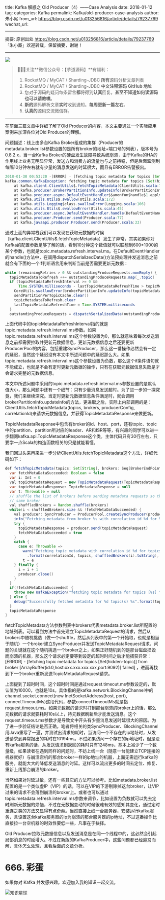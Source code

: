 title: Kafka 解惑之 Old Producer（4）——Case Analysis
date: 2018-01-12
tag: 
categories: Kafka
permalink: Kafka/old-producer-case-analysis
author: 朱小厮
from_url: https://blog.csdn.net/u013256816/article/details/79237769
wechat_url: 

-------

摘要: 原创出处 https://blog.csdn.net/u013256816/article/details/79237769 「朱小厮」欢迎转载，保留摘要，谢谢！

-------

![](http://www.iocoder.cn/images/common/wechat_mp_2017_07_31.jpg)

> 🙂🙂🙂关注**微信公众号：【芋道源码】**有福利：
> 1. RocketMQ / MyCAT / Sharding-JDBC **所有**源码分析文章列表
> 2. RocketMQ / MyCAT / Sharding-JDBC **中文注释源码 GitHub 地址**
> 3. 您对于源码的疑问每条留言**都**将得到**认真**回复。**甚至不知道如何读源码也可以请教噢**。
> 4. **新的**源码解析文章**实时**收到通知。**每周更新一篇左右**。
> 5. **认真的**源码交流微信群。

-------

在前面三篇文章中详细了解了Old Producer的内容，本文主要通过一个实际应用案例来加深各位对Old Producer的理解。

问题描述：线上由多台Kafka Broker组成的集群（Producer的metadata.broker.list参数设置的是所有broker的地址+端口号的列表），版本号为0.8.2.x，当一台Kafka Broker的硬盘发生故障导致系统崩溃，由于Kafka的HA的作用线上业务无明显异常，发送方和消费方的流量也与之前持稳，但是后面监测到每隔10分钟左右就有少量的消息发送的时延很大，而且有ERROR告警报出。

```java
2018-01-30 00:53:20 -[ERROR] - [fetching topic metadata for topics [Set(hidden-topic)] from broker [ArrayBuffer(id:0,host:xxx.xxx.xxx.xxx,port:9092)] failed] - [kafka.utils.Logging$$anonfun$swallowError$1:106]
kafka.common.KafkaException: fetching topic metadata for topics [Set(hidden-topic)] from broker [ArrayBuffer(id:0,host:xxx.xxx.xxx.xxx,port:9092)] failed
	at kafka.client.ClientUtils$.fetchTopicMetadata(ClientUtils.scala:72)
	at kafka.producer.BrokerPartitionInfo.updateInfo(BrokerPartitionInfo.scala:82)
	at kafka.producer.async.DefaultEventHandler$$anonfun$handle$1.apply$mcV$sp(DefaultEventHandler.scala:67)
    at kafka.utils.Utils$.swallow(Utils.scala:172)
    at kafka.utils.Logging$class.swallowError(Logging.scala:106)
    at kafka.utils.Utils$.swallowError(Utils.scala:45)
    at kafka.producer.async.DefaultEventHandler.handle(DefaultEventHandler.scala:67)
    at kafka.producer.Producer.send(Producer.scala:77)
    at kafka.javaapi.producer.Producer.send(Producer.scala:33)
```

通过上面的异常栈我们可以发现在获取元数据的时候（kafka.client.ClientUtils$.fetchTopicMetadata）发生了异常，其实如果你对Kafka的配置参数足够了解的话，看到10分钟这个数值就可以联想到600*1000的某个参数，也就是topic.metadata.refresh.interval.ms。在DefaultEventHandler的handle()方法中，在调用dispatchSerializedData()方法预处理并发送消息之前就会有下面的一个if判断语言用来判断当前是否需要更新元数据：

```java
while (remainingRetries > 0 && outstandingProduceRequests.nonEmpty) {
  topicMetadataToRefresh ++= outstandingProduceRequests.map(_.topic)
  if (topicMetadataRefreshInterval >= 0 &&
      Time.SYSTEM.milliseconds - lastTopicMetadataRefreshTime > topicMetadataRefreshInterval) {
    CoreUtils.swallowError(brokerPartitionInfo.updateInfo(topicMetadataToRefresh.toSet, correlationId.getAndIncrement))
    sendPartitionPerTopicCache.clear()
    topicMetadataToRefresh.clear
    lastTopicMetadataRefreshTime = Time.SYSTEM.milliseconds
  }
  outstandingProduceRequests = dispatchSerializedData(outstandingProduceRequests)
```

上面代码中的topicMetadataRefreshInterval指的就是topic.metadata.refresh.interval.ms参数。如果topic.metadata.refresh.interval.ms这个参数设置为0，那么就意味着每次发送消息之前都需要拉取并更新元数据信息，更新元数据信息之后还要更新ProducerPool的内容，包括重建SyncProducer，那么这一番操作必然会有一定的延迟，当然这个延迟没有本文中所述问题中的延迟那么大。如果topic.metadata.refresh.interval.ms这个参数设置为负数，那么这个if条件语句就不能成立，也就是不会有定时更新元数据的操作，只有在获取元数据信息失败是才会请求完整的元数据信息。

本文中所述问题中采用的topic.metadata.refresh.interval.ms参数设置的是默认值大小，那么问题中还有一个细节：只有少量消息发送超时。为了进一步的一探究竟，我们来继续深究。当定时更新元数据信息条件满足时，就会调用brokerPartitionInfo.updateInfo的方法，更进取之后，实际上内部调用的是：ClientUtils.fetchTopicMetadata(topics, brokers, producerConfig, correlationId)来请求元数据信息，并获得TopicMetadataResponse来做更新。

TopicMetadataResponse中包含有broker的id、host、port，还有topic、topic中的partition、partition所对应的leader、AR和ISR等等，有兴趣的同学可以进一步翻阅kafka.api.TopicMetadataResponse这个类，主体代码只有30行左右，只要学一点Scala的构造函数相关的只是就能看懂。

我们回过头来再来进一步分析ClientUtils.fetchTopicMetadata这个方法，详细代码如下：

```java
def fetchTopicMetadata(topics: Set[String], brokers: Seq[BrokerEndPoint], producerConfig: ProducerConfig, correlationId: Int): TopicMetadataResponse = {
  var fetchMetaDataSucceeded: Boolean = false
  var i: Int = 0
  val topicMetadataRequest = new TopicMetadataRequest(TopicMetadataRequest.CurrentVersion, correlationId, producerConfig.clientId, topics.toSeq)
  var topicMetadataResponse: TopicMetadataResponse = null
  var t: Throwable = null
  // shuffle the list of brokers before sending metadata requests so that most requests don't get routed to the
  // same broker
  val shuffledBrokers = Random.shuffle(brokers)
  while(i < shuffledBrokers.size && !fetchMetaDataSucceeded) {
    val producer: SyncProducer = ProducerPool.createSyncProducer(producerConfig, shuffledBrokers(i))
    info("Fetching metadata from broker %s with correlation id %d for %d topic(s) %s".format(shuffledBrokers(i), correlationId, topics.size, topics))
    try {
      topicMetadataResponse = producer.send(topicMetadataRequest)
      fetchMetaDataSucceeded = true
    }
    catch {
      case e: Throwable =>
        warn("Fetching topic metadata with correlation id %d for topics [%s] from broker [%s] failed"
          .format(correlationId, topics, shuffledBrokers(i).toString), e)
        t = e
    } finally {
      i = i + 1
      producer.close()
    }
  }
  if(!fetchMetaDataSucceeded) {
    throw new KafkaException("fetching topic metadata for topics [%s] from broker [%s] failed".format(topics, shuffledBrokers), t)
  } else {
    debug("Successfully fetched metadata for %d topic(s) %s".format(topics.size, topics))
  }
  topicMetadataResponse
}
```

fetchTopicMetadata方法参数列表中brokers代表metadata.broker.list所配置的地址列表。可以看到方法中首先建立TopicMetadataRequest的请求，然后从brokers中随机挑选（做一个shuffle，然后从列表中的第一个开始取，也就是相当于随机）一个broker建立SyncProducer并发送TopicMetadataRequest请求，问题的关键就在这个随机挑选一个broker之上，如果正好随机到的是那台磁盘损毁而崩溃的机器，那么这个请求必定要等到设定的超时时间之后才能捕获异常：[ERROR] - [fetching topic metadata for topics [Set(hidden-topic)] from broker [ArrayBuffer(id:0,host:xxx.xxx.xxx.xxx,port:9092)] failed] ，进而再找到下一个broker重新发送TopicMetadataRequest请求。

上面提到了超时时间，这个超时时间是通过request.timeout.ms参数设定的，默认值为10000，也就是10s。具体指的是kafka.network.BlockingChannel中的channel.socket.connect(new InetSocketAddress(host, port), connectTimeoutMs)这段代码，参数connectTimeoutMs就是指request.timeout.ms。如果元数据的请求时打到那台崩溃的broker上的话，那么元数据的请求就要耗时10s以上，待元数据刷新后才能发送消息。这个request.timeout.ms参数才是导致文中开头有少量消息发送时延很大的原因。为了进一步验证结论是否正确，笔者将相关的类SyncProducer、BlockingChannel用Java重写了一遍，并测试出请求的耗时，当访问一个不存在的ip地址时，从发送请求到异常报出的耗时在10194ms。不过如果访问一个存在的ip地址时，但是没有kafka服务的话，从发送请求到返回的耗时只有1248ms，基本上减少了一个数量级，如果读者在遇到同样的问题时，不妨上线一台（随意一台能建立TCP连接的机器就好）与崩溃宕机的那台broker一样的ip地址的机器，上面无需运行kafka的服务，就能大大的降低发送消息的时延。这样可以流出更多的时间去定位、修复、重新上线那台崩溃的broker。

当然如果对时延过敏，还有一些其它的方法可以参考。比如metadata.broker.list配置的是一个类似虚IP（VIP）的话，可以在VIP的下游剔除掉这台broker，让VIP过来的请求不会落到崩溃的broker上。或者也可以通过topic.metadata.refresh.interval.ms参数来调节，比如设置为负数就可以免去定时刷新元数据的烦恼，不过在元数据变动的时候很难有效的感知其变化，通过定时重连之类的方法又显得有点奇葩。当然直接上线一台服务器，安装运行kafka服务，且设置这台kafka服务器的ip为崩溃的那台服务器的ip地址，不过这番操作比直接拉一台空机器的时效性要低一些，凡事在于抉择。

Old Producer拉取元数据信息以及发送消息是在同一个线程中的，这必然会引起局部消息的时延增大。不过在新版的KafkaProducer中，这些问题都已经迎刃而解，具体怎么处理，且看后面的文章分析。

# 666. 彩蛋

如果你对 Kafka 并发感兴趣，欢迎加入我的知识一起交流。

![知识星球](http://www.iocoder.cn/images/Architecture/2017_12_29/01.png)
